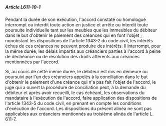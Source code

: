 ##### Article L611-10-1

Pendant la durée de son exécution, l'accord constaté ou homologué interrompt ou interdit toute action en justice et arrête ou interdit toute poursuite individuelle tant sur les meubles que les immeubles du débiteur dans le but d'obtenir le paiement des créances qui en font l'objet ; nonobstant les dispositions de l'article 1343-2 du code civil, les intérêts échus de ces créances ne peuvent produire des intérêts. Il interrompt, pour la même durée, les délais impartis aux créanciers parties à l'accord à peine de déchéance ou de résolution des droits afférents aux créances mentionnées par l'accord.

Si, au cours de cette même durée, le débiteur est mis en demeure ou poursuivi par l'un des créanciers appelés à la conciliation dans le but d'obtenir le paiement d'une créance qui n'a pas fait l'objet de l'accord, le juge qui a ouvert la procédure de conciliation peut, à la demande du débiteur et après avoir recueilli, le cas échéant, les observations du mandataire à l'exécution de l'accord, faire application des dispositions de l'article 1343-5 du code civil, en prenant en compte les conditions d'exécution de l'accord. Les dispositions du présent alinéa ne sont pas applicables aux créanciers mentionnés au troisième alinéa de l'article L. 611-7.


